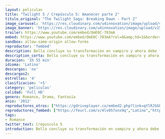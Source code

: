 ```yaml
---
layout: peliculas
title: "Twilight 5 / Crepúsculo 5: Amanecer parte 2"
titulo_original: "The Twilight Saga: Breaking Dawn - Part 2"
image_carousel: 'https://res.cloudinary.com/u4innovation/image/upload/v1565064910/crespusculo5-min_hsmvqu.jpg'
image_banner: 'https://res.cloudinary.com/u4innovation/image/upload/v1565064914/crepusculo-1-min_outol1.jpg'
trailer: https://www.youtube.com/embed/OmE0C-703mA
embed: https://www.youtube.com/embed/OmE0C-703mA?rel=0&amp;hd=1&border=0&wmode=opaque&enablejsapi=1&modestbranding=1&controls=1&showinfo=1
sandbox: allow-same-origin allow-forms
reproductor: 'fembed'
description: Bella concluye su transformación en vampiro y ahora debe familiarizarse con su nueva condición. Con el nacimiento de Renesmee, la familia Cullen deberá protegerse ante la amenaza de los Volturi ya que existe una ley para los vampiros que prohíbe a todos los clanes convertir a niños, pues son difíciles de controlar y pueden generar auténticas masacres que pongan en peligro la secreta existencia de los vampiros... Segunda parte de la adaptación de "Amanecer" que supone la quinta entrega de la franquicia cinematográfica Crepúsculo, basada en las novelas de Stephenie Meyer.
description_corta: Bella concluye su transformación en vampiro y ahora debe familiarizarse con su nueva condición. Con el nacimiento de Renesmee, la familia Cullen deberá protegerse ante la amenaza de los Volturi ya que existe una ley para los vampiros que prohíbe a todos los clanes convertir a...
duracion: '1h 55 min'
idioma: 'Latino'
descargas: 'no'
descargas2:
estrellas: '4'
clasificacion: '+5'
category: 'peliculas'
calidad: 'Full HD'
genero: Romance, Drama, Fantasía
anio: '2012'
reproductores_otros: ["https://gdriveplayer.co/embed2.php?link=qYlRJSGFz2wUcA%252FGsEbmRQOj0GTn2Om37nw1NvaxwUosbTm6S%252FzPPXAmIhSYbzeXJaWYLzFMvXarbVh%252FZFibRx2PB1UdS4fAOKd6g21waxy2VFY95z%252FASb8M%252F0WvUO9ylc7lsqNxQW1lfeX6EirA9w71nOBq6aIXi%252BL6wRNCvJ6WJBpDZ%252F5yUVmvb5sxROzp8N9XpKhK2Gr91rixVgLjD30k1GwV5Nwdcb5rc0ff%252BbsNoY0SZXjTjIA4ywM0Kjfu4%253D","Latino","https://www.zembed.to/public/dist/asteroid.html?id=e3fd6d5e610d84f47d2b30fda6e3e941&title=The%20Twilight%20Saga:%20Breaking%20Dawn%20-%20Part%202","Latino","https://granpelis.tv/jwplayer/?source=https%3A%2F%2Fstorage.googleapis.com%2Fcobalt-alliance-232913.appspot.com%2F6060558%2FdHQ3NGtmNHBiOU02TGRyMVFOMVY3QT09.mp4&id=443&type=mp4","Latino","https://granpelis.tv/jwplayer/?source=https%3A%2F%2Fcontent-na.drive.amazonaws.com%2Fcdproxy%2Fshare%2F5bjoDkuGpImpBdyooJ6CUBqIwp7UqMnWKE7NbRSHXzd%2Fnodes%2FBh0pU_taQBS4g6dHUKUNjA%3Fnonce%3DTnqrksvwWuUa4FggUS4C72EtjQ1zPJ0mLSB4IDuQFAs8fN1GAmp_j3KsRy1rwzEd&id=443&type=mp4","Latino"]
reproductores_fembed: ["https://feurl.com/v/4lv057xnx9q","Latino","https://sypl.xyz/v/dwvrmxrnpog","Latino","https://feurl.com/v/7q973ddqwog","Latino"]
tags:
- Romance
twitter_text: Crepusculo 5
introduction: Bella concluye su transformación en vampiro y ahora debe familiarizarse con su nueva condición. Con el nacimiento de Renesmee, la familia Cullen deberá protegerse ante la amenaza de los Volturi ya que existe una ley para los vampiros que prohíbe a todos los clanes convertir a.....
---
```



 







